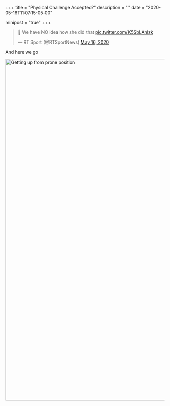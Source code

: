 +++
title = "Physical Challenge Accepted?"
description = ""
date = "2020-05-16T11:07:15-05:00"

minipost = "true"
+++
<blockquote class="twitter-tweet"><p lang="en" dir="ltr">🤯 We have NO idea how she did that <a href="https://t.co/K5SbLAnIzk">pic.twitter.com/K5SbLAnIzk</a></p>&mdash; RT Sport (@RTSportNews) <a href="https://twitter.com/RTSportNews/status/1261660423952060417?ref_src=twsrc%5Etfw">May 16, 2020</a></blockquote> <script async src="https://platform.twitter.com/widgets.js" charset="utf-8"></script>

And here we go

<a data-flickr-embed="true" href="https://www.flickr.com/photos/tobyjmarks/49901210393/in/photolist-2j2AKjr" title="Getting up from prone position"><img src="https://live.staticflickr.com/31337/49901210393_8979760a9a_o.jpg" width="1920" height="1080" alt="Getting up from prone position"></a><script async src="//embedr.flickr.com/assets/client-code.js" charset="utf-8"></script>
